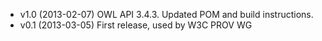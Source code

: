 * v1.0 (2013-02-07) OWL API 3.4.3. Updated POM and build instructions.
* v0.1 (2013-03-05) First release, used by W3C PROV WG
